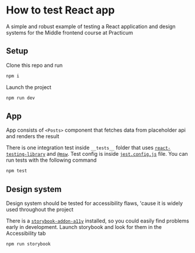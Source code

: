 # How to test React app

A simple and robust example of testing a React application and design systems for the Middle frontend course at Practicum

## Setup

Clone this repo and run

```js
npm i
```

Launch the project

```js
npm run dev
```

## App

App consists of `<Posts>` component that fetches data from placeholder api and renders the result

There is one integration test inside `__tests__` folder that uses [`react-testing-library`](https://testing-library.com/docs/react-testing-library/intro/) and [`@msw`](https://mswjs.io/). Test config is inside [`jest.config.js`](https://jestjs.io/) file. You can run tests with the following command

```js
npm test
```

## Design system

Design system should be tested for accessibility flaws, 'cause it is widely used throughout the project

There is a [`storybook-addon-a11y`](https://storybook.js.org/addons/@storybook/addon-a11y/) installed, so you could easily find problems early in development. Launch storybook and look for them in the Accessibility tab

```js
npm run storybook
```
